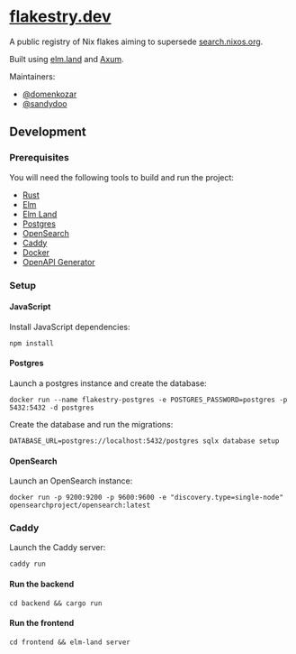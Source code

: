 # [flakestry.dev](https://flakestry.dev)

A public registry of Nix flakes aiming to supersede [search.nixos.org](https://search.nixos.org/flakes).

Built using [elm.land](https://elm.land/) and [Axum](https://github.com/tokio-rs/axum).

Maintainers:
  - [@domenkozar](https://github.com/domenkozar)
  - [@sandydoo](https://github.com/sandydoo)

## Development

### Prerequisites

You will need the following tools to build and run the project:

- [Rust](https://www.rust-lang.org/tools/install)
- [Elm](https://guide.elm-lang.org/install/elm.html)
- [Elm Land](https://elm.land/guide/)
- [Postgres](https://www.postgresql.org/download/)
- [OpenSearch](https://opensearch.org/docs/latest/getting-started/install/)
- [Caddy](https://caddyserver.com/docs/install)
- [Docker](https://docs.docker.com/get-docker/)
- [OpenAPI Generator](https://github.com/OpenAPITools/openapi-generator)

### Setup

#### JavaScript

Install JavaScript dependencies:

```console
npm install
```

#### Postgres

Launch a postgres instance and create the database:

```console
docker run --name flakestry-postgres -e POSTGRES_PASSWORD=postgres -p 5432:5432 -d postgres
```

Create the database and run the migrations:

```console
DATABASE_URL=postgres://localhost:5432/postgres sqlx database setup
```

#### OpenSearch

Launch an OpenSearch instance:

```console
docker run -p 9200:9200 -p 9600:9600 -e "discovery.type=single-node" opensearchproject/opensearch:latest
```

### Caddy

Launch the Caddy server:

```console
caddy run
```

#### Run the backend

```console
cd backend && cargo run
```

#### Run the frontend

```console
cd frontend && elm-land server
```
